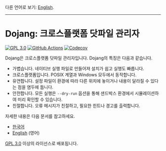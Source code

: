 다른 언어로 보기: [English](README.en.md).

----

Dojang: 크로스플랫폼 닷파일 관리자
==================================

[![GPL 3.0][License badge]](./LICENSE)
[![GitHub Actions][GitHub Actions status badge]][GitHub Actions]
[![Codecov][Codecov badge]][Codecov]

Dojang은 크로스플랫폼 닷파일 관리자입니다.  Dojang의 특징은 다음과 같습니다.

 -  가볍습니다.  네이티브 실행 파일로 만들어져 설치가 쉽고 실행도 빠릅니다.
 -  크로스플랫폼입니다.  POSIX 계열과 Windows 모두에서 동작합니다.
 -  유연합니다.  설정 파일이 환경에 따라 다른 위치에 놓이거나 내용이 달라질 수
    있다는 점을 염두에 둡니다.
 -  안전합니다.  모든 실행은 `--dry-run` 옵션을 통해 샌드박스 환경에서
    시뮬레이션하여 미리 확인할 수 있습니다.
 -  친절합니다.  오류 메시지가 친절하고, 필요한 힌트나 경고를 출력합니다.

자세한 내용은 다음 문서를 참고하세요.

 -  [한국어](doc/README.ko.md)
 -  [English](doc/README.en.md) (영어)

[GPL 3.0] 이상의 라이선스로 배포됩니다.

[License badge]: https://img.shields.io/github/license/dahlia/dojang
[GitHub Actions status badge]: https://github.com/dahlia/dojang/actions/workflows/build.yaml/badge.svg
[GitHub Actions]: https://github.com/dahlia/dojang/actions/workflows/build.yaml
[Codecov badge]: https://codecov.io/gh/dahlia/dojang/graph/badge.svg?token=JrwY5Yt2pD
[Codecov]: https://codecov.io/gh/dahlia/dojang
[GPL 3.0]: https://www.gnu.org/licenses/gpl-3.0.html
